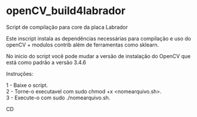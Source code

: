# openCV_build4labrador
Script de compilação para core da placa Labrador

Este inscript instala as dependências necessárias para compilação e uso do openCV + modulos contrib além de ferramentas como sklearn.

No inicio do script você pode mudar a versão de instalação do OpenCV que está como padrão a versão 3.4.6

Instruções:

1 - Baixe o script.<br />
2 - Torne-o executavel com sudo chmod +x <nomearquivo.sh>.<br />
3 - Execute-o com sudo ./nomearquivo.sh.<br />

CD
